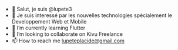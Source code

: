 - 👋 Salut, je suis @lupete3
- 👀 Je suis interessé par les nouvelles technologies spécialement le Developpement Web et Mobile
- 🌱 I’m currently learning Flutter
- 💞️ I’m looking to collaborate on Kivu Freelance
- 📫 How to reach me lupeteplacide@gmail.com

<!---
lupete3/lupete3 is a ✨ special ✨ repository because its `README.md` (this file) appears on your GitHub profile.
You can click the Preview link to take a look at your changes.
--->
